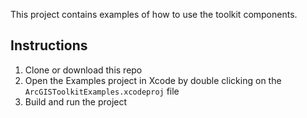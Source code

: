This project contains examples of how to use the toolkit components.

## Instructions


 1. Clone or download this repo
 2. Open the Examples project in Xcode by double clicking on the `ArcGISToolkitExamples.xcodeproj` file
 3. Build and run the project
